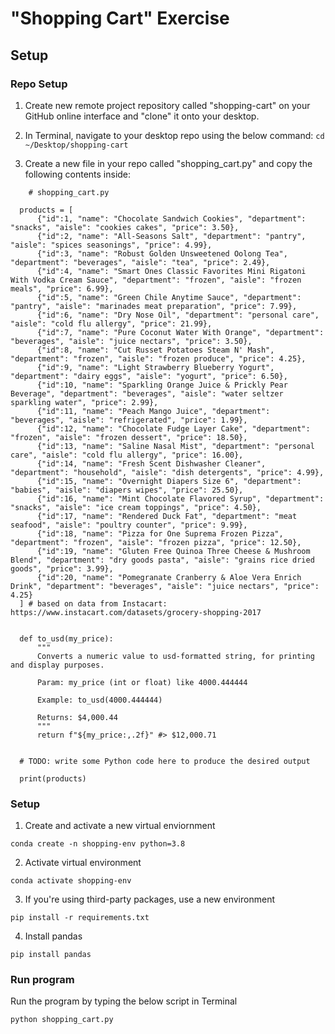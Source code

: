 # "Shopping Cart" Exercise

## Setup 
### Repo Setup
1. Create new remote project repository called "shopping-cart" on your GitHub online interface and "clone" it onto your desktop. 

2. In Terminal, navigate to your desktop repo using the below command: 
    ```cd ~/Desktop/shopping-cart```
    
3. Create a new file in your repo called "shopping_cart.py" and copy the following contents inside:
``` 
    # shopping_cart.py

  products = [
      {"id":1, "name": "Chocolate Sandwich Cookies", "department": "snacks", "aisle": "cookies cakes", "price": 3.50},
      {"id":2, "name": "All-Seasons Salt", "department": "pantry", "aisle": "spices seasonings", "price": 4.99},
      {"id":3, "name": "Robust Golden Unsweetened Oolong Tea", "department": "beverages", "aisle": "tea", "price": 2.49},
      {"id":4, "name": "Smart Ones Classic Favorites Mini Rigatoni With Vodka Cream Sauce", "department": "frozen", "aisle": "frozen meals", "price": 6.99},
      {"id":5, "name": "Green Chile Anytime Sauce", "department": "pantry", "aisle": "marinades meat preparation", "price": 7.99},
      {"id":6, "name": "Dry Nose Oil", "department": "personal care", "aisle": "cold flu allergy", "price": 21.99},
      {"id":7, "name": "Pure Coconut Water With Orange", "department": "beverages", "aisle": "juice nectars", "price": 3.50},
      {"id":8, "name": "Cut Russet Potatoes Steam N' Mash", "department": "frozen", "aisle": "frozen produce", "price": 4.25},
      {"id":9, "name": "Light Strawberry Blueberry Yogurt", "department": "dairy eggs", "aisle": "yogurt", "price": 6.50},
      {"id":10, "name": "Sparkling Orange Juice & Prickly Pear Beverage", "department": "beverages", "aisle": "water seltzer sparkling water", "price": 2.99},
      {"id":11, "name": "Peach Mango Juice", "department": "beverages", "aisle": "refrigerated", "price": 1.99},
      {"id":12, "name": "Chocolate Fudge Layer Cake", "department": "frozen", "aisle": "frozen dessert", "price": 18.50},
      {"id":13, "name": "Saline Nasal Mist", "department": "personal care", "aisle": "cold flu allergy", "price": 16.00},
      {"id":14, "name": "Fresh Scent Dishwasher Cleaner", "department": "household", "aisle": "dish detergents", "price": 4.99},
      {"id":15, "name": "Overnight Diapers Size 6", "department": "babies", "aisle": "diapers wipes", "price": 25.50},
      {"id":16, "name": "Mint Chocolate Flavored Syrup", "department": "snacks", "aisle": "ice cream toppings", "price": 4.50},
      {"id":17, "name": "Rendered Duck Fat", "department": "meat seafood", "aisle": "poultry counter", "price": 9.99},
      {"id":18, "name": "Pizza for One Suprema Frozen Pizza", "department": "frozen", "aisle": "frozen pizza", "price": 12.50},
      {"id":19, "name": "Gluten Free Quinoa Three Cheese & Mushroom Blend", "department": "dry goods pasta", "aisle": "grains rice dried goods", "price": 3.99},
      {"id":20, "name": "Pomegranate Cranberry & Aloe Vera Enrich Drink", "department": "beverages", "aisle": "juice nectars", "price": 4.25}
  ] # based on data from Instacart: https://www.instacart.com/datasets/grocery-shopping-2017


  def to_usd(my_price):
      """
      Converts a numeric value to usd-formatted string, for printing and display purposes.

      Param: my_price (int or float) like 4000.444444

      Example: to_usd(4000.444444)

      Returns: $4,000.44
      """
      return f"${my_price:,.2f}" #> $12,000.71


  # TODO: write some Python code here to produce the desired output

  print(products)
```
### Setup
1. Create and activate a new virtual enviornment
```
conda create -n shopping-env python=3.8 
```
2. Activate virtual environment
```
conda activate shopping-env
```
3. If you're using third-party packages, use a new environment
```
pip install -r requirements.txt
```
4. Install pandas
```
pip install pandas 

```
### Run program

Run the program by typing the below script in Terminal
```
python shopping_cart.py
```
